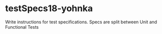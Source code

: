 # testSpecs18-yohnka
Write instructions for test specifications. Specs are split between Unit and Functional Tests

